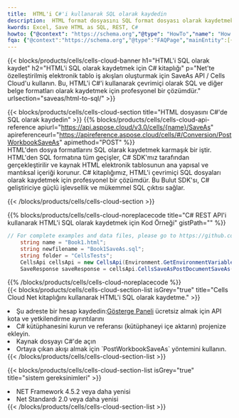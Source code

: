 ```yaml
---
title:  HTML'i C#'i kullanarak SQL olarak kaydedin
description:  HTML format dosyasını SQL format dosyası olarak kaydetmek için C# için Aspose.Cells Cloud SDK'yı kullanma.
kwords: Excel, Save HTML as SQL, REST, C#
howto: {"@context": "https://schema.org","@type": "HowTo","name": "How to save HTML as SQL using the Cells Cloud Net library.","description": "How to save HTML as SQL using the Cells Cloud Net library.","image": {"@type": "ImageObject"},"url": "/net/saveas/html-to-sql/","step": [{ "@type": "HowToStep","name": "How to save HTML as SQL using the Cells Cloud Net library. step 1", "image": {"@type": "ImageObject",},"url": "/net/saveas/html-to-sql/","text": "Register an account at <a href='https://dashboard.aspose.cloud/'>Dashboard</a> to get free API quota & authorization details",},{ "@type": "HowToStep","name": "How to save HTML as SQL using the Cells Cloud Net library. step 1", "image": {"@type": "ImageObject",},"url": "/net/saveas/html-to-sql/","text": "Install C# library and add the reference (import the library) to your project.",},{ "@type": "HowToStep","name": "How to save HTML as SQL using the Cells Cloud Net library. step 1", "image": {"@type": "ImageObject",},"url": "/net/saveas/html-to-sql/","text": "Open the source file in C#",},{ "@type": "HowToStep","name": "How to save HTML as SQL using the Cells Cloud Net library. step 1", "image": {"@type": "ImageObject",},"url": "/net/saveas/html-to-sql/","text": "Use the `PostWorkbookSaveAs` method to retrieve the resulting stream.",}, ],"supply": {"@type": "HowToSupply","name": "document"},"tool": [{"@type": "HowToTool","name": "Visual Studio, Visual Studio Code, Rider"},{"@type": "HowToTool","name": "Aspose Cells"}],"totalTime": "PT6M"}
fqa: {"@context":"https://schema.org","@type":"FAQPage","mainEntity":[{"@type":"Question","name":"Why save file as other formats file in C# using REST API?","acceptedAnswer":{"@type":"Answer","text":"Documents are encoded in many ways, and some files may be incompatible with the software you use. To open and read such files, just save them as appropriate file formats.<br/><ol><li>Install .NET SDK and add the reference (import the library) to your project.</li><li>Open the source file in C# using REST API.</li><li>Call the PostWorkbookSaveAsRequest() method, passing an output filename with required extension.</li><li>Get the result of save as a separate file.</li></ol>"}},{"@type":"Question","name":"What file formats can I save as with your C# library?","acceptedAnswer":{"@type":"Answer","text":"We support a variety of file formats for conversion using .NET library, including XLSX, Excel, xls , PDF, CSV, HTML, Markdown, XML, PNG, JPG, TIFF, Json, TXT and many more."}},{"@type":"Question","name":"What is the maximum allowed file size for conversion using this .NET library?","acceptedAnswer":{"@type":"Answer","text":"There are no file size limits for format conversions using .NET library."}}]}
---
```

{{< blocks/products/cells/cells-cloud-banner h1="HTML\'i SQL olarak kaydet" h2="HTML\'i SQL olarak kaydetmek için C# kitaplığı" p="Net\'te özelleştirilmiş elektronik tablo iş akışları oluşturmak için SaveAs API / Cells Cloud\'u kullanın. Bu, HTML\'i C#\'i kullanarak çevrimiçi olarak SQL ve diğer belge formatları olarak kaydetmek için profesyonel bir çözümdür." urlsection="saveas/html-to-sql/" >}}

{{< blocks/products/cells/cells-cloud-section title="HTML dosyasını C#\'de SQL olarak kaydedin" >}}
{{% blocks/products/cells/cells-cloud-api-reference apiurl="https://api.aspose.cloud/v3.0/cells/{name}/SaveAs" apireferenceurl="https://apireference.aspose.cloud/cells/#/Conversion/PostWorkbookSaveAs" apimethod="POST" %}}
<br/>
HTML'den dosya formatlarını SQL olarak kaydetmek karmaşık bir iştir. HTML'den SQL formatına tüm geçişler, C# SDK'mız tarafından gerçekleştirilir ve kaynak HTML elektronik tablosunun ana yapısal ve mantıksal içeriği korunur. C# kitaplığımız, HTML'i çevrimiçi SQL dosyaları olarak kaydetmek için profesyonel bir çözümdür. Bu Bulut SDK'sı, C# geliştiriciye güçlü işlevsellik ve mükemmel SQL çıktısı sağlar.

{{< /blocks/products/cells/cells-cloud-section >}}

{{% blocks/products/cells/cells-cloud-noreplacecode title="C# REST API\'i kullanarak HTML\'i SQL olarak kaydetmek için Kod Örneği" gistPath="" %}}
  
```cs
// For complete examples and data files, please go to https://github.com/aspose-cells-cloud/aspose-cells-cloud-dotnet/
    string name = "Book1.html";
    string newfilename = "Book1SaveAs.sql";
    string folder = "CellsTests";
    CellsApi cellsApi = new CellsApi(Environment.GetEnvironmentVariable("ProductClientId"), Environment.GetEnvironmentVariable("ProductClientSecret"));
    SaveResponse saveResponse = cellsApi.CellsSaveAsPostDocumentSaveAs(name, null, newfilename, null,null,folder);
```
  
{{% /blocks/products/cells/cells-cloud-noreplacecode %}}
<br/>
{{< blocks/products/cells/cells-cloud-section-list isGrey="true" title="Cells Cloud Net kitaplığını kullanarak HTML\'i SQL olarak kaydetme." >}}
<li> Şu adreste bir hesap kaydedin:<a href="https://dashboard.aspose.cloud/">Gösterge Paneli</a> ücretsiz almak için API kota ve yetkilendirme ayrıntılarını</li>
<li>C# kütüphanesini kurun ve referansı (kütüphaneyi içe aktarın) projenize ekleyin.</li>
<li>Kaynak dosyayı C#'de açın</li>
<li>Ortaya çıkan akışı almak için `PostWorkbookSaveAs` yöntemini kullanın.</li>
{{< /blocks/products/cells/cells-cloud-section-list >}}

{{< blocks/products/cells/cells-cloud-section-list isGrey="true" title="sistem gereksinimleri" >}}
<li>NET Framework 4.5.2 veya daha yenisi</li>
<li>Net Standardı 2.0 veya daha yenisi</li>
{{< /blocks/products/cells/cells-cloud-section-list >}}
